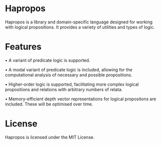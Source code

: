 # Hapropos

Hapropos is a library and domain-specific language designed for working with logical propositions. It provides a variety of utilities and types of logic.

# Features

•	A variant of predicate logic is supported. 

•	A modal variant of predicate logic is included, allowing for the computational analysis of necessary and possible propositions.

•	Higher-order logic is supported, facilitating more complex logical propositions and relations with arbitrary numbers of relata.

•	Memory-efficient depth vector representations for logical propositons are included. These will be optimised over time.

# License

Hapropos is licensed under the MIT License.

